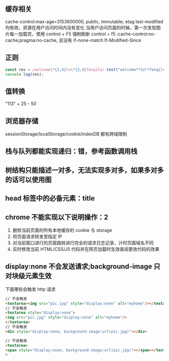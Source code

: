 <!-- @format -->

## 缓存相关

cache-control:max-age=3153600000, public, immutable; etag last-modified 均有效，资源在用户访问时间内没有变化
当用户访问页面的时候，第一次发现图片每一加载完，使用 control + F5 强制刷新
control + f5 :cache-control:no-cache;pragma:no-cache, 且没有 if-none-match If-Modified-Since

## 正则

```javascript
const res = /welcome\*{2,4}to\*{2,4}fenqile/.test("welcome**to**fenqile**");
console.log(res);
```

## 值转换

"113" + 25 - 50

## 浏览器存储

sessionStorage/localStorage/cookie/indexDB 都有跨域限制

## 栈与队列都能实现递归：错，参考函数调用栈

## 树结构只能描述一对多，无法实现多对多，如果多对多的话可以使用图

## head 标签中的必备元素：title

## chrome 不能实现以下说明操作：2

1. 删除当前页面的所有本地缓存的 cookie 与 storage
2. 将页面请求转发至指定 IP
3. 对当前窗口进行的页面跳转进行完全的请求日志记录，计时页面域名不同
4. 实时修改当前 HTML/CSS/JS 代码并在网页加载时生效查阅更改代码的效果

## display:none 不会发送请求;background-image 只对块级元素生效

下面哪些会触发 http 请求

```html
// 不会触发
<textarea><img src="pic.jpg" style="display:none" alt="myhome"/></textarea>
// 不会触发
<textarea style="display:none">
<img src="pic.jpg" style="display:none" alt="myhome"/>
</textarea>
// 不会触发
<div style="display:none; background-image:url(pic.jpg)"></div>

// 不会触发
<textarea>
<span style="display:none; background-image:url(pic.jpg)"></span></textarea
>
```
